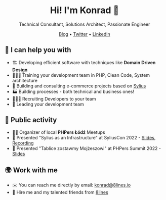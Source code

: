 <h1 align="center">Hi! I'm Konrad 👋</h1>

<p align="center">
  Technical Consultant, Solutions Architect, Passionate Engineer
</p>
<p align="center">
  <a href="https://konradalfaro.com">Blog</a> • <a href="https://twitter.com/alfaro_konrad">Twitter</a> • <a href="https://www.linkedin.com/in/konrad-alfaro/">LinkedIn</a>
</p>

## 🤝 I can help you with

* 🏗️ Developing efficient software with techniques like **Domain Driven Design**
* 👨🏻‍🏫 Training your development team in PHP, Clean Code, System architecture
* 🛒 Building and consulting e-commerce projects based on [Sylius](https://github.com/Sylius/Sylius)
* 🏭 Building processes - both technical and business ones!
* 👨🏻‍💻 Recruiting Developers to your team
* 🕺 Leading your development team

## 🎤 Public activity

* 👷‍♂️ Organizer of local **PHPers Łódź** Meetups
* 🦢 Presented "Sylius as an Infrastructure" at SyliusCon 2022 - [Slides](https://speakerdeck.com/radnok/sylius-as-an-infrastructure), [Recording](https://youtu.be/xlZ3Q_S1cfk)
* 🐘 Presented "Tablice zostawmy Mojżeszowi" at PHPers Summit 2022 - [Slides](https://speakerdeck.com/radnok/tablice-zostawmy-mojzeszowi)

## 🌍 Work with me

* ✉️ You can reach me directly by email: [konrad@8lines.io](mailto:konrad@8lines.io)
* 💪 Hire me and my talented friends from [8lines](https://8lines.io/contact)
